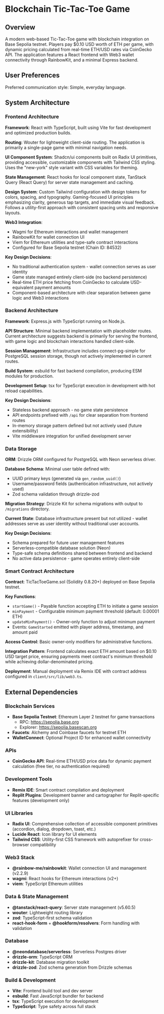 # Blockchain Tic-Tac-Toe Game

## Overview

A modern web-based Tic-Tac-Toe game with blockchain integration on Base Sepolia testnet. Players pay $0.10 USD worth of ETH per game, with dynamic pricing calculated from real-time ETH/USD rates via CoinGecko API. The application features a React frontend with Web3 wallet connectivity through RainbowKit, and a minimal Express backend.

## User Preferences

Preferred communication style: Simple, everyday language.

## System Architecture

### Frontend Architecture

**Framework**: React with TypeScript, built using Vite for fast development and optimized production builds.

**Routing**: Wouter for lightweight client-side routing. The application is primarily a single-page game with minimal navigation needs.

**UI Component System**: Shadcn/ui components built on Radix UI primitives, providing accessible, customizable components with Tailwind CSS styling. Uses the "new-york" style variant with CSS variables for theming.

**State Management**: React hooks for local component state, TanStack Query (React Query) for server state management and caching.

**Design System**: Custom Tailwind configuration with design tokens for colors, spacing, and typography. Gaming-focused UI principles emphasizing clarity, generous tap targets, and immediate visual feedback. Follows a utility-first approach with consistent spacing units and responsive layouts.

**Web3 Integration**: 
- Wagmi for Ethereum interactions and wallet management
- RainbowKit for wallet connection UI
- Viem for Ethereum utilities and type-safe contract interactions
- Configured for Base Sepolia testnet (Chain ID: 84532)

**Key Design Decisions**:
- No traditional authentication system - wallet connection serves as user identity
- Game state managed entirely client-side (no backend persistence)
- Real-time ETH price fetching from CoinGecko to calculate USD-equivalent payment amounts
- Component-based architecture with clear separation between game logic and Web3 interactions

### Backend Architecture

**Framework**: Express.js with TypeScript running on Node.js.

**API Structure**: Minimal backend implementation with placeholder routes. Current architecture suggests backend is primarily for serving the frontend, with game logic and blockchain interactions handled client-side.

**Session Management**: Infrastructure includes connect-pg-simple for PostgreSQL session storage, though not actively implemented in current routes.

**Build System**: esbuild for fast backend compilation, producing ESM modules for production.

**Development Setup**: tsx for TypeScript execution in development with hot reload capabilities.

**Key Design Decisions**:
- Stateless backend approach - no game state persistence
- API endpoints prefixed with `/api` for clear separation from frontend routes
- In-memory storage pattern defined but not actively used (future extensibility)
- Vite middleware integration for unified development server

### Data Storage

**ORM**: Drizzle ORM configured for PostgreSQL with Neon serverless driver.

**Database Schema**: Minimal user table defined with:
- UUID primary keys (generated via `gen_random_uuid()`)
- Username/password fields (authentication infrastructure, not actively used)
- Zod schema validation through drizzle-zod

**Migration Strategy**: Drizzle Kit for schema migrations with output to `/migrations` directory.

**Current State**: Database infrastructure present but not utilized - wallet addresses serve as user identity without traditional user accounts.

**Key Design Decisions**:
- Schema prepared for future user management features
- Serverless-compatible database solution (Neon)
- Type-safe schema definitions shared between frontend and backend
- No active data persistence - game operates entirely client-side

### Smart Contract Architecture

**Contract**: TicTacToeGame.sol (Solidity 0.8.20+) deployed on Base Sepolia testnet.

**Key Functions**:
- `startGame()` - Payable function accepting ETH to initiate a game session
- `minPayment` - Configurable minimum payment threshold (default: 0.00001 ETH)
- `updateMinPayment()` - Owner-only function to adjust minimum payment
- Events: `GameStarted` emitted with player address, timestamp, and amount paid

**Access Control**: Basic owner-only modifiers for administrative functions.

**Integration Pattern**: Frontend calculates exact ETH amount based on $0.10 USD target price, ensuring payments meet contract's minimum threshold while achieving dollar-denominated pricing.

**Deployment**: Manual deployment via Remix IDE with contract address configured in `client/src/lib/web3.ts`.

## External Dependencies

### Blockchain Services

- **Base Sepolia Testnet**: Ethereum Layer 2 testnet for game transactions
  - RPC: https://sepolia.base.org
  - Explorer: https://sepolia.basescan.org
- **Faucets**: Alchemy and Coinbase faucets for testnet ETH
- **WalletConnect**: Optional Project ID for enhanced wallet connectivity

### APIs

- **CoinGecko API**: Real-time ETH/USD price data for dynamic payment calculation (free tier, no authentication required)

### Development Tools

- **Remix IDE**: Smart contract compilation and deployment
- **Replit Plugins**: Development banner and cartographer for Replit-specific features (development only)

### UI Libraries

- **Radix UI**: Comprehensive collection of accessible component primitives (accordion, dialog, dropdown, toast, etc.)
- **Lucide React**: Icon library for UI elements
- **Tailwind CSS**: Utility-first CSS framework with autoprefixer for cross-browser compatibility

### Web3 Stack

- **@rainbow-me/rainbowkit**: Wallet connection UI and management (v2.2.9)
- **wagmi**: React hooks for Ethereum interactions (v2+)
- **viem**: TypeScript Ethereum utilities

### Data & State Management

- **@tanstack/react-query**: Server state management (v5.60.5)
- **wouter**: Lightweight routing library
- **zod**: TypeScript-first schema validation
- **react-hook-form** + **@hookform/resolvers**: Form handling with validation

### Database

- **@neondatabase/serverless**: Serverless Postgres driver
- **drizzle-orm**: TypeScript ORM
- **drizzle-kit**: Database migration toolkit
- **drizzle-zod**: Zod schema generation from Drizzle schemas

### Build & Development

- **Vite**: Frontend build tool and dev server
- **esbuild**: Fast JavaScript bundler for backend
- **tsx**: TypeScript execution for development
- **TypeScript**: Type safety across full stack